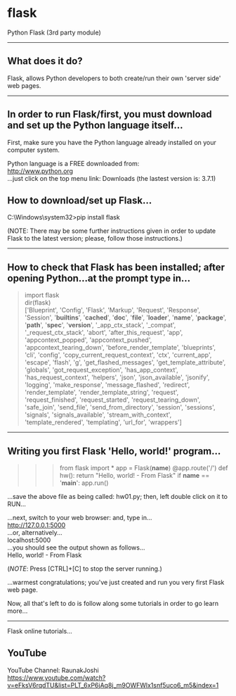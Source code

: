 # flask
Python Flask (3rd party module)

-----

## What does it do? 

Flask, allows Python developers to both create/run their own 'server side' web pages.

-----

## In order to run Flask/first, you must download and set up the Python language itself...

First, make sure you have the Python language already installed on your computer system.

Python language is a FREE downloaded from:    
http://www.python.org  
...just click on the top menu link: Downloads (the lastest version is: 3.7.1)

## How to download/set up Flask...

C:\Windows\system32>pip install flask

(NOTE: There may be some further instructions given in order to update Flask to the latest version; please, follow those instructions.)

-----

## How to check that Flask has been installed; after opening Python...at the prompt type in...

>import flask  
>dir(flask)  
['Blueprint', 'Config', 'Flask', 'Markup', 'Request', 'Response', 'Session', '__builtins__', '__cached__', '__doc__', '__file__', '__loader__', '__name__', '__package__', '__path__', '__spec__', '__version__', '_app_ctx_stack', '_compat', '_request_ctx_stack', 'abort', 'after_this_request', 'app', 'appcontext_popped', 'appcontext_pushed', 'appcontext_tearing_down', 'before_render_template', 'blueprints', 'cli', 'config', 'copy_current_request_context', 'ctx', 'current_app', 'escape', 'flash', 'g', 'get_flashed_messages', 'get_template_attribute', 'globals', 'got_request_exception', 'has_app_context', 'has_request_context', 'helpers', 'json', 'json_available', 'jsonify', 'logging', 'make_response', 'message_flashed', 'redirect', 'render_template', 'render_template_string', 'request', 'request_finished', 'request_started', 'request_tearing_down', 'safe_join', 'send_file', 'send_from_directory', 'session', 'sessions', 'signals', 'signals_available', 'stream_with_context', 'template_rendered', 'templating', 'url_for', 'wrappers']

-----

## Writing you first Flask 'Hello, world!' program...

>>>from flask import *
>>>app = Flask(__name__)
>>>@app.route('/')
>>>def hw():
>>> return "Hello, world! - From Flask"
>>>if __name__ == '__main__':
>>> app.run()
 
 ...save the above file as being called: hw01.py; then, left double click on it to RUN...
 
 ...next, switch to your web browser: and, type in...  
 http://127.0.0.1:5000  
 ...or, alternatively...  
 localhost:5000  
 ...you should see the output shown as follows...  
 Hello, world! - From Flask  
 
 (_NOTE_: Press [CTRL]+[C] to stop the server running.)
 
 ...warmest congratulations; you've just created and run you very first Flask web page.
 
 Now, all that's left to do is follow along some tutorials in order to go learn more...
 
 -----
 
 Flask online tutorials...
 
## YouTube
 
YouTube Channel: RaunakJoshi  
https://www.youtube.com/watch?v=eFksV6rqdTU&list=PLT_6xP6jAq8j_m9OWFWlx1snf5uco6_m5&index=1  


 
 
